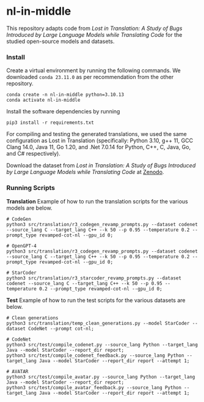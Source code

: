 # nl-in-middle

This repository adapts code from *Lost in Translation: A Study of Bugs Introduced by Large Language Models while Translating Code* for the studied open-source models and datasets.

### Install
Create a virtual environment by running the following commands. We downloaded `conda 23.11.0` as per recommendation from the other repository.

```
conda create -n nl-in-middle python=3.10.13
conda activate nl-in-middle
```

Install the software dependencies by running

```
pip3 install -r requirements.txt
```

For compiling and testing the generated translations, we used the same configuration as Lost in Translation (specifically: Python 3.10, g++ 11, GCC Clang 14.0, Java 11, Go 1.20, and .Net 7.0.14 for Python, C++, C, Java, Go, and C# respectively).

Download the dataset from *Lost in Translation: A Study of Bugs Introduced by Large Language Models while Translating Code* at [Zenodo](https://zenodo.org/doi/10.5281/zenodo.8190051). 


### Running Scripts
**Translation**
Example of how to run the translation scripts for the various models are below.
```
# CodeGen
python3 src/translation/r3_codegen_revamp_prompts.py --dataset codenet --source_lang C --target_lang C++ --k 50 --p 0.95 --temperature 0.2 --prompt_type revamped-cot-nl --gpu_id 0;

# OpenGPT-4
python3 src/translation/r3_codegen_revamp_prompts.py --dataset codenet --source_lang C --target_lang C++ --k 50 --p 0.95 --temperature 0.2 --prompt_type revamped-cot-nl --gpu_id 0;

# StarCoder
python3 src/translation/r3_starcoder_revamp_prompts.py --dataset codenet --source_lang C --target_lang C++ --k 50 --p 0.95 --temperature 0.2 --prompt_type revamped-cot-nl --gpu_id 0;
```

**Test**
Example of how to run the test scripts for the various datasets are below.
```
# Clean generations
python3 src/translation/temp_clean_generations.py --model StarCoder --dataset CodeNet --prompt cot-nl;

# CodeNet 
python3 src/test/compile_codenet.py --source_lang Python --target_lang Java --model StarCoder --report_dir report;
python3 src/test/compile_codenet_feedback.py --source_lang Python --target_lang Java --model StarCoder --report_dir report --attempt 1;

# AVATAR
python3 src/test/compile_avatar.py --source_lang Python --target_lang Java --model StarCoder --report_dir report;
python3 src/test/compile_avatar_feedback.py --source_lang Python --target_lang Java --model StarCoder --report_dir report --attempt 1;
```
